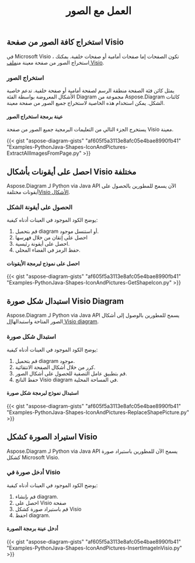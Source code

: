 ﻿---
title: العمل مع الصور
type: docs
weight: 70
url: /ar/python-java/working-with-images/
description: تصف هذه الصفحة كيفية استخراج صورة أو استبدالها أو إدراجها من صفحة رسم Visio بمكتبة Aspose.Diagram.
---
## **استخراج كافة الصور من صفحة Visio**
 في Microsoft Visio ، تكون الصفحات إما صفحات أمامية أو صفحات خلفية. يمكنك استخراج الصور من صفحة معينة من[ملف Visio](ExtractAllImagesFromPage.vsd).
### **استخراج الصور**
يمثل كائن فئة الصفحة منطقة الرسم لصفحة أمامية أو صفحة خلفية. تدعم خاصية الأشكال المعروضة بواسطة الفئة Diagram مجموعة من Aspose.Diagram كائنات الشكل. يمكن استخدام هذه الخاصية لاستخراج جميع الصور من صفحة معينة.
#### **عينة برمجة استخراج الصور**
يستخرج الجزء التالي من التعليمات البرمجية جميع الصور من صفحة Visio معينة.

{{< gist "aspose-diagram-gists" "af605f5a3113e8afc05e4bae8990fb41" "Examples-PythonJava-Shapes-IconAndPictures-ExtractAllImagesFromPage.py" >}}
## **احصل على أيقونات بأشكال Visio مختلفة**
 Aspose.Diagram لـ Python via Java API الآن يسمح للمطورين بالحصول على أيقونات مختلفة[Visio الأشكال](Timeline.vss). 
### **الحصول على أيقونة الشكل**
يوضح الكود الموجود في العينات أدناه كيفية:

1. قم بتحميل diagram أو استنسل موجود.
1. احصل على إتقان من خلال فهرسها
1. احصل على أيقونة رئيسية.
1. حفظ الرمز في الفضاء المحلي.
#### **احصل على نموذج لبرمجة الأيقونات**
{{< gist "aspose-diagram-gists" "af605f5a3113e8afc05e4bae8990fb41" "Examples-PythonJava-Shapes-IconAndPictures-GetShapeIcon.py" >}}
## **استبدال شكل صورة Visio Diagram**
 Aspose.Diagram لـ Python via Java API يسمح للمطورين بالوصول إلى أشكال الصور المتاحة واستبدالها[ال Visio diagram](ExtractAllImagesFromPage.vsd).
### **استبدال شكل صورة**
يوضح الكود الموجود في العينات أدناه كيفية:

1. قم بتحميل diagram موجود.
1. كرر من خلال أشكال الصفحة الانتقائية.
1. قم بتطبيق عامل التصفية للحصول على أشكال الصور.
1. حفظ الناتج Visio diagram في المساحة المحلية.
#### **استبدال نموذج لبرمجة شكل صورة**
{{< gist "aspose-diagram-gists" "af605f5a3113e8afc05e4bae8990fb41" "Examples-PythonJava-Shapes-IconAndPictures-ReplaceShapePicture.py" >}}
## **استيراد الصورة كشكل Visio**
Aspose.Diagram لـ Python via Java API يسمح الآن للمطورين باستيراد صورة كشكل Microsoft Visio.
### **أدخل صورة في Visio**
يوضح الكود الموجود في العينات أدناه كيفية:

1. قم بإنشاء diagram.
1. احصل على Visio صفحة
1. قم باستيراد صورة كشكل Visio
1. احفظ diagram.
#### **أدخل عينة برمجة الصورة**
{{< gist "aspose-diagram-gists" "af605f5a3113e8afc05e4bae8990fb41" "Examples-PythonJava-Shapes-IconAndPictures-InsertImageInVisio.py" >}}
